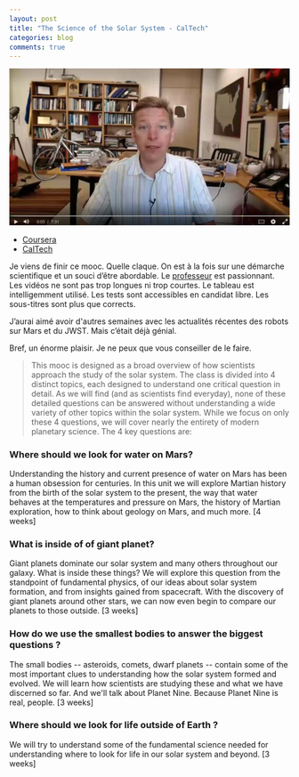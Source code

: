 ```yaml
---
layout: post
title: "The Science of the Solar System - CalTech"
categories: blog
comments: true
---
```


![mooc ss](https://raw.githubusercontent.com/homeostasie/bouquins/master/_pics/blog/2023/mooc_ss.jpg)

* [Coursera](https://www.coursera.org/learn/solar-system)
* [CalTech](https://mikebrown.caltech.edu/teaching/science-solar-system/lectures)

Je viens de finir ce mooc. Quelle claque. On est à la fois sur une démarche scientifique et un souci d’être abordable. Le [professeur](https://mastodon.online/@Mikebrown) est passionnant. Les vidéos ne sont pas trop longues ni trop courtes. Le tableau est intelligemment utilisé. Les tests sont accessibles en candidat libre. Les sous-titres sont plus que corrects. 

J’aurai aimé avoir d'autres semaines avec les actualités récentes des robots sur Mars et du JWST. Mais c’était déjà génial.

Bref, un énorme plaisir. Je ne peux que vous conseiller de le faire.


> This mooc is designed as a broad overview of how scientists approach the study of the solar system. The class is divided into 4 distinct topics, each designed to understand one critical question in detail. As we will find (and as scientists find everyday), none of these detailed questions can be answered without understanding a wide variety of other topics within the solar system. While we focus on only these 4 questions, we will cover nearly the entirety of modern planetary science. The 4 key questions are:

### Where should we look for water on Mars? 

Understanding the history and current presence of water on Mars has been a human obsession for centuries. In this unit we will explore Martian history from the birth of the solar system to the present, the way that water behaves at the temperatures and pressure on Mars, the history of Martian exploration, how to think about geology on Mars, and much more. [4 weeks]

### What is inside of of giant planet? 

Giant planets dominate our solar system and many others throughout our galaxy. What is inside these things? We will explore this question from the standpoint of fundamental physics, of our ideas about solar system formation, and from insights gained from spacecraft. With the discovery of giant planets around other stars, we can now even begin to compare our planets to those outside. [3 weeks]

### How do we use the smallest bodies to answer the biggest questions ?

The small bodies -- asteroids, comets, dwarf planets -- contain some of the most important clues to understanding how the solar system formed and evolved. We will learn how scientists are studying these and what we have discerned so far. And we'll talk about Planet Nine. Because Planet Nine is real, people. [3 weeks]
    
### Where should we look for life outside of Earth ? 

We will try to understand some of the fundamental science needed for understanding where to look for life in our solar system and beyond. [3 weeks]